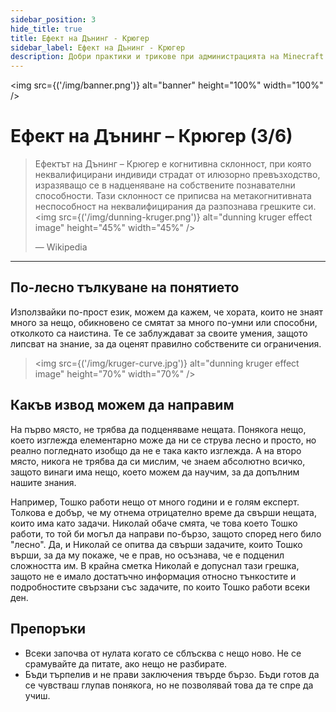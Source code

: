 ```yaml
---
sidebar_position: 3
hide_title: true
title: Ефект на Дънинг - Крюгер
sidebar_label: Ефект на Дънинг - Крюгер
description: Добри практики и трикове при администрацията на Minecraft сървър - Ефект на Дънинг - Крюгер
---
```


<img src={('/img/banner.png')} alt="banner" height="100%" width="100%" />

<div class="text--center">
<h1>Ефект на Дънинг – Крюгер (3/6)</h1>
</div>

> Ефектът на Дънинг – Крюгер е когнитивна склонност, при която неквалифицирани индивиди страдат от 
> илюзорно превъзходство, изразяващо се в надценяване на собствените познавателни способности. 
> Тази склонност се приписва на метакогнитивната неспособност на неквалифицирания да разпознава грешките си.
> <img src={('/img/dunning-kruger.png')} alt="dunning kruger effect image" height="45%" width="45%" />
> 
> — Wikipedia

---

## По-лесно тълкуване на понятието
Използвайки по-прост език, можем да кажем, че хората, които не знаят много за нещо, обикновено се смятат за много 
по-умни или способни, отколкото са наистина. Те се заблуждават за своите умения, защото липсват на знание, за да оценят 
правилно собствените си ограничения.
> <img src={('/img/kruger-curve.jpg')} alt="dunning kruger effect image" height="70%" width="70%" />

## Какъв извод можем да направим
На първо място, не трябва да подценяваме нещата. Понякога нещо, което изглежда елементарно може да ни се струва лесно
и просто, но реално погледнато изобщо да не е така както изглежда. А на второ място, никога не трябва да си мислим, че
знаем абсолютно всичко, защото винаги има нещо, което можем да научим, за да допълним нашите знания.

Например, Тошко работи нещо от много години и е голям експерт. Толкова е добър, че му отнема отрицателно време да
свърши нещата, които има като задачи. Николай обаче смята, че това което Тошко работи, то той би могъл да направи
по-бързо, защото според него било "лесно". Да, и Николай се опитва да свърши задачите, които Тошко върши, за да му
покаже, че е прав, но осъзнава, че е подценил сложността им. В крайна сметка Николай е допуснал тази грешка, защото
не е имало достатъчно информация относно тънкостите и подробностите свързани със задачите, по които Тошко работи всеки ден.

## Препоръки

- Всеки започва от нулата когато се сблъсква с нещо ново. Не се срамувайте да питате, ако нещо не разбирате.
- Бъди търпелив и не прави заключения твърде бързо. Бъди готов да се чувстваш глупав понякога, но не позволявай това да те спре да учиш.